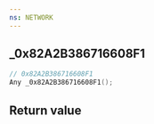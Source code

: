 ```yaml
---
ns: NETWORK
---
```

## _0x82A2B386716608F1

```c
// 0x82A2B386716608F1
Any _0x82A2B386716608F1();
```


## Return value
